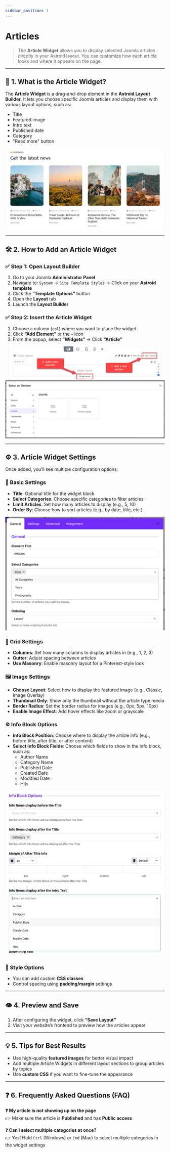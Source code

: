 ```yaml
---
sidebar_position: 1
---
```


# Articles

> The **Article Widget** allows you to display selected Joomla articles directly in your Astroid layout. You can customize how each article looks and where it appears on the page.

---

## 🔰 1. What is the Article Widget?

The **Article Widget** is a drag-and-drop element in the **Astroid Layout Builder**. It lets you choose specific Joomla articles and display them with various layout options, such as:
- Title
- Featured image
- Intro text
- Published date
- Category
- "Read more" button

![article-widget.jpeg](../../../static/img/widgets/article-widget.jpeg)

---

## 🛠️ 2. How to Add an Article Widget

### ✅ Step 1: Open Layout Builder
1. Go to your Joomla **Administrator Panel**
2. Navigate to: `System` → `Site Template Styles` → Click on your **Astroid template**
3. Click the **“Template Options”** button
4. Open the **Layout** tab
5. Launch the **Layout Builder**

### ✅ Step 2: Insert the Article Widget
1. Choose a column (`col`) where you want to place the widget
2. Click **“Add Element”** or the `+` icon
3. From the popup, select **“Widgets”** → Click **“Article”**

![add-element.jpeg](../../../static/img/widgets/add-element.jpeg)
![select-joomla-element.jpg](../../../static/img/widgets/select-joomla-element.jpg)

---

## ⚙️ 3. Article Widget Settings

Once added, you’ll see multiple configuration options:

### 📝 Basic Settings
- **Title**: Optional title for the widget block
- **Select Categories**: Choose specific categories to filter articles
- **Limit Articles**: Set how many articles to display (e.g., 5, 10)
- **Order By**: Choose how to sort articles (e.g., by date, title, etc.)

![article-widget-general.jpg](../../../static/img/widgets/article-widget-general.jpg)

### 📑 Grid Settings

- **Columns**: Set how many columns to display articles in (e.g., 1, 2, 3)
- **Gutter**: Adjust spacing between articles
- **Use Masonry**: Enable masonry layout for a Pinterest-style look

### 🖼️ Image Settings

- **Choose Layout**: Select how to display the featured image (e.g., Classic, Image Overlay)
- **Thumbnail Only**: Show only the thumbnail without the article type media
- **Border Radius**: Set the border radius for images (e.g., 0px, 5px, 10px)
- **Enable Image Effect**: Add hover effects like zoom or grayscale

### ⚙️️ Info Block Options
- **Info Block Position**: Choose where to display the article info (e.g., before title, after title, or after content)
- **Select Info Block Fields**: Choose which fields to show in the info block, such as:
  - Author Name
  - Category Name
  - Published Date
  - Created Date
  - Modified Date
  - Hits

![info-block-options.jpg](../../../static/img/widgets/info-block-options.jpg)

### 🎨 Style Options
- You can add custom **CSS classes**
- Control spacing using **padding/margin** settings

---

## 👁️ 4. Preview and Save

1. After configuring the widget, click **“Save Layout”**
2. Visit your website’s frontend to preview how the articles appear

---

## 💡 5. Tips for Best Results

- Use high-quality **featured images** for better visual impact
- Add multiple Article Widgets in different layout sections to group articles by topics
- Use **custom CSS** if you want to fine-tune the appearance

---

## ❓ 6. Frequently Asked Questions (FAQ)

**❓ My article is not showing up on the page**  
👉 Make sure the article is **Published** and has **Public access**

**❓ Can I select multiple categories at once?**  
👉 Yes! Hold `Ctrl` (Windows) or `Cmd` (Mac) to select multiple categories in the widget settings